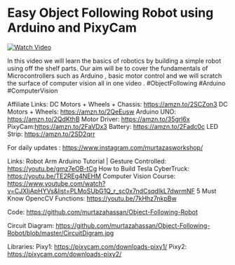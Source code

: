 # Easy Object Following Robot using Arduino and PixyCam


[![Watch Video](https://github.com/murtazahassan/Object-Following-Robot/blob/master/ObjectFollowingRobotThumbnail.png)](https://youtu.be/w_krOCBk1DE)

In this video we will learn the basics of robotics by building a simple robot using off the shelf parts. Our aim will be to cover the fundamentals of Microcontrollers such as Arduino ,  basic  motor control and we will scratch the surface of computer vision all in one video . 
#ObjectFollowing
#Arduino
#ComputerVision

Affiliate Links: 
DC Motors + Wheels + Chassis: https://amzn.to/2SCZon3
DC Motors + Wheels: https://amzn.to/2QeEusw
Arduino UNO: https://amzn.to/2QdKthB
Motor Driver: https://amzn.to/35grl6x
PixyCam:https://amzn.to/2FaVDx3	
Battery: https://amzn.to/2Fadc0c
LED Strip: https://amzn.to/2SD2qrr

For daily updates : 
https://www.instagram.com/murtazasworkshop/

Links:
Robot Arm Arduino Tutorial | Gesture Controlled:
https://youtu.be/gmz7eOB-tCg
How to Build Tesla CyberTruck:
https://youtu.be/TE2REg4NEHM
Computer Vision Course:
https://www.youtube.com/watch?v=CJXIjApHYVs&list=PLMoSUbG1Q_r_sc0x7ndCsqdIkL7dwrmNF
5 Must Know OpencCV Functions:
https://youtu.be/7kHhz7nkpBw

Code: 
https://github.com/murtazahassan/Object-Following-Robot

Circuit Diagram:
https://github.com/murtazahassan/Object-Following-Robot/blob/master/CircuitDigram.jpg

Libraries:
Pixy1: https://pixycam.com/downloads-pixy1/
Pixy2: https://pixycam.com/downloads-pixy2/
